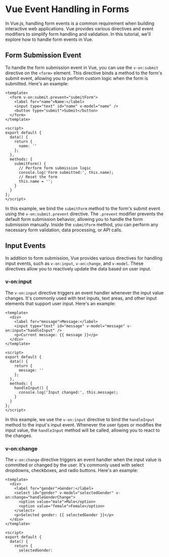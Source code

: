 # Vue Event Handling in Forms

In Vue.js, handling form events is a common requirement when building interactive web applications. Vue provides various directives and event modifiers to simplify form handling and validation. In this tutorial, we'll explore how to handle form events in Vue.

## Form Submission Event

To handle the form submission event in Vue, you can use the `v-on:submit` directive on the `<form>` element. This directive binds a method to the form's submit event, allowing you to perform custom logic when the form is submitted. Here's an example:

```vue
<template>
  <form v-on:submit.prevent="submitForm">
    <label for="name">Name:</label>
    <input type="text" id="name" v-model="name" />
    <button type="submit">Submit</button>
  </form>
</template>

<script>
export default {
  data() {
    return {
      name: ''
    };
  },
  methods: {
    submitForm() {
      // Perform form submission logic
      console.log('Form submitted:', this.name);
      // Reset the form
      this.name = '';
    }
  }
};
</script>
```

In this example, we bind the `submitForm` method to the form's submit event using the `v-on:submit.prevent` directive. The `.prevent` modifier prevents the default form submission behavior, allowing you to handle the form submission manually. Inside the `submitForm` method, you can perform any necessary form validation, data processing, or API calls.

## Input Events

In addition to form submission, Vue provides various directives for handling input events, such as `v-on:input`, `v-on:change`, and `v-model`. These directives allow you to reactively update the data based on user input.

### v-on:input

The `v-on:input` directive triggers an event handler whenever the input value changes. It's commonly used with text inputs, text areas, and other input elements that support user input. Here's an example:

```vue
<template>
  <div>
    <label for="message">Message:</label>
    <input type="text" id="message" v-model="message" v-on:input="handleInput" />
    <p>Current message: {{ message }}</p>
  </div>
</template>

<script>
export default {
  data() {
    return {
      message: ''
    };
  },
  methods: {
    handleInput() {
      console.log('Input changed:', this.message);
    }
  }
};
</script>
```

In this example, we use the `v-on:input` directive to bind the `handleInput` method to the input's input event. Whenever the user types or modifies the input value, the `handleInput` method will be called, allowing you to react to the changes.

### v-on:change

The `v-on:change` directive triggers an event handler when the input value is committed or changed by the user. It's commonly used with select dropdowns, checkboxes, and radio buttons. Here's an example:

```vue
<template>
  <div>
    <label for="gender">Gender:</label>
    <select id="gender" v-model="selectedGender" v-on:change="handleGenderChange">
      <option value="male">Male</option>
      <option value="female">Female</option>
    </select>
    <p>Selected gender: {{ selectedGender }}</p>
  </div>
</template>

<script>
export default {
  data() {
    return {
      selectedGender:
